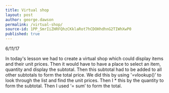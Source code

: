```yaml
---
title: Virtual shop
layout: post
author: george.dawson
permalink: /virtual-shop/
source-id: 1PP_SmrIiZHRFQhzCKklaRot7hCDOHhdhnG2TIWhXwP0
published: true
---
```

6/11/17

In today's lesson we had to create a virtual shop which could display items and their unit prices. Then it would have to have a place to select an item, quantity and display the subtotal. Then this subtotal had to be added to all other subtotals to form the total price. We did this by using '=vlookup()’ to look through the list and find the unit prices. Then I * this by the quantity to form the subtotal. Then I used ‘= sum’ to form the total.

